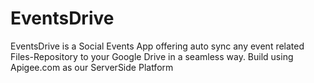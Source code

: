 EventsDrive
===========

EventsDrive is a Social Events App offering auto sync any event related Files-Repository to your Google Drive in a seamless way. Build using Apigee.com as our ServerSide Platform